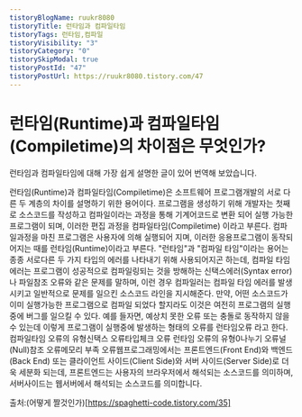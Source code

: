 ```yaml
---
tistoryBlogName: ruukr8080
tistoryTitle: 런타임과 컴파일타임
tistoryTags: 런타임,컴파일
tistoryVisibility: "3"
tistoryCategory: "0"
tistorySkipModal: true
tistoryPostId: "47"
tistoryPostUrl: https://ruukr8080.tistory.com/47
---
```

# 런타임(Runtime)과 컴파일타임(Compiletime)의 차이점은 무엇인가?
런타임과 컴파일타임에 대해 가장 쉽게 설명한 글이 있어 번역해 보았습니다. 



런타임(Runtime)과 컴파일타임(Compiletime)은 소프트웨어 프로그램개발의 서로 다른 두 계층의 차이를 설명하기 위한 용어이다. 프로그램을 생성하기 위해 개발자는 첫째로 소스코드를 작성하고 컴파일이라는 과정을 통해 기계어코드로 변환 되어 실행 가능한 프로그램이 되며, 이러한 편집 과정을 컴파일타임(Compiletime) 이라고 부른다.
컴파일과정을 마친 프로그램은 사용자에 의해 실행되어 지며, 이러한 응용프로그램이 동작되어지는 때를 런타임(Runtime)이라고 부른다.
"런타임"과 "컴파일 타임"이라는 용어는 종종 서로다른 두 가지 타입의 에러를 나타내기 위해 사용되어지곤 하는데, 컴파일 타임 에러는 프로그램이 성공적으로 컴파일링되는 것을 방해하는 신택스에러(Syntax error)나 파일참조 오류와 같은 문제를 말하며, 이런 경우 컴파일러는 컴파일 타임 에러를 발생시키고 일반적으로 문제를 일으킨 소스코드 라인을 지시해준다.
만약, 어떤 소스코드가 이미 실행가능한 프로그램으로 컴파일 되었다 할지라도 이것은 여전히 프로그램의 실행중에 버그를 일으킬 수 있다. 예를 들자면, 예상치 못한 오류 또는 충돌로 동작하지 않을 수 있는데 이렇게 프로그램이 실행중에 발생하는 형태의 오류를 런타임오류 라고 한다.
컴파일타임 오류의 유형신택스 오류타입체크 오류
런타임 오류의 유형0나누기 오류널(Null)참조 오류메모리 부족 오류웹프로그래밍에서는 프론트엔드(Front End)와 백엔드(Back End) 또는 클라이언트 사이드(Client Side)와 서버 사이드(Server Side)로 더욱 세분화 되는데, 프론트엔드는 사용자의 브라우저에서 해석되는 소스코드를 의미하며, 서버사이드는 웹서버에서 해석되는 소스코드를 의미합니다. 

출처:(어떻게 짤것인가)[https://spaghetti-code.tistory.com/35]